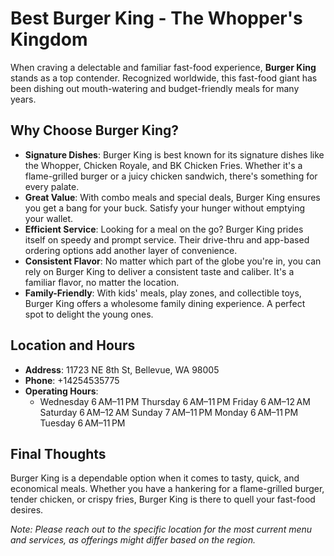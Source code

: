 # Best Burger King - The Whopper's Kingdom


When craving a delectable and familiar fast-food experience, **Burger King** stands as a top contender. Recognized worldwide, this fast-food giant has been dishing out mouth-watering and budget-friendly meals for many years.

## Why Choose Burger King?

- **Signature Dishes**: Burger King is best known for its signature dishes like the Whopper, Chicken Royale, and BK Chicken Fries. Whether it's a flame-grilled burger or a juicy chicken sandwich, there's something for every palate.
- **Great Value**: With combo meals and special deals, Burger King ensures you get a bang for your buck. Satisfy your hunger without emptying your wallet.
- **Efficient Service**: Looking for a meal on the go? Burger King prides itself on speedy and prompt service. Their drive-thru and app-based ordering options add another layer of convenience.
- **Consistent Flavor**: No matter which part of the globe you're in, you can rely on Burger King to deliver a consistent taste and caliber. It's a familiar flavor, no matter the location.
- **Family-Friendly**: With kids' meals, play zones, and collectible toys, Burger King offers a wholesome family dining experience. A perfect spot to delight the young ones.

## Location and Hours

- **Address**: 11723 NE 8th St, Bellevue, WA 98005
- **Phone**: +14254535775
- **Operating Hours**: 
  - Wednesday 6 AM–11 PM
    Thursday 6 AM–11 PM
    Friday 6 AM–12 AM
    Saturday 6 AM–12 AM
    Sunday 7 AM–11 PM
    Monday 6 AM–11 PM
    Tuesday 6 AM–11 PM

## Final Thoughts

Burger King is a dependable option when it comes to tasty, quick, and economical meals. Whether you have a hankering for a flame-grilled burger, tender chicken, or crispy fries, Burger King is there to quell your fast-food desires.

*Note: Please reach out to the specific location for the most current menu and services, as offerings might differ based on the region.*
